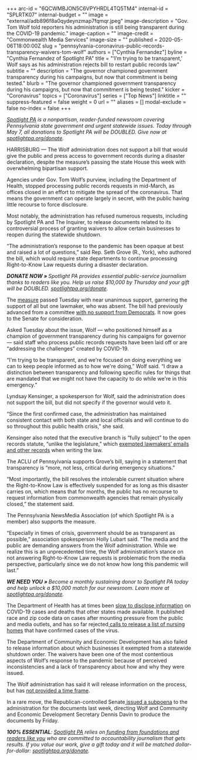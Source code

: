 +++
arc-id = "6QCWMBJON5C6VPYHRDL4TQ5TM4"
internal-id = "SPLRTK07"
internal-budget = ""
image = "external/adb896f8a0qydeynzmap7fqmqr.jpeg"
image-description = "Gov. Tom Wolf told reporters his administration is still being transparent during the COVID-19 pandemic."
image-caption = ""
image-credit = "Commonwealth Media Services"
image-size = ""
published = 2020-05-06T18:00:00Z
slug = "pennsylvania-coronavirus-public-records-transparency-waivers-tom-wolf"
authors = ["Cynthia Fernandez"]
byline = "Cynthia Fernandez of Spotlight PA"
title = "‘I’m trying to be transparent,’ Wolf says as his administration rejects bill to restart public records law"
subtitle = ""
description = "The governor championed government transparency during his campaigns, but now that commitment is being tested."
blurb = "The governor championed government transparency during his campaigns, but now that commitment is being tested."
kicker = "Coronavirus"
topics = ["Coronavirus"]
series = ["Top News"]
linktitle = ""
suppress-featured = false
weight = 0
url = ""
aliases = []
modal-exclude = false
no-index = false
+++

<a href="https://www.spotlightpa.org/"><i>Spotlight PA</i></a><i> is a nonpartisan, reader-funded newsroom covering Pennsylvania state government and urgent statewide issues. Today through May 7, all donations to Spotlight PA will be DOUBLED. Give now at </i><a href="http://spotlightpa.org/donate" target=_blank><i>spotlightpa.org/donate</i></a><i>.</i>

HARRISBURG — The Wolf administration does not support a bill that would give the public and press access to government records during a disaster declaration, despite the measure’s passing the state House this week with overwhelming bipartisan support.

Agencies under Gov. Tom Wolf’s purview, including the Department of Health, stopped processing public records requests in mid-March, as offices closed in an effort to mitigate the spread of the coronavirus. That means the government can operate largely in secret, with the public having little recourse to force disclosure.

Most notably, the administration has refused numerous requests, including by Spotlight PA and The Inquirer, to release documents related to its controversial process of granting waivers to allow certain businesses to reopen during the statewide shutdown.

“The administration’s response to the pandemic has been opaque at best and raised a lot of questions,” said Rep. Seth Grove (R., York), who authored the bill, which would require state departments to continue processing Right-to-Know Law requests during a disaster declaration.

<i><b>DONATE NOW » </b></i><i>Spotlight PA provides essential public-service journalism thanks to readers like you. Help us raise $10,000 by Thursday and your gift will be DOUBLED. </i><a href="http://spotlightpa.org/donate" target=_blank><i>spotlightpa.org/donate</i></a><i>.</i>

The <a href="https://www.legis.state.pa.us/cfdocs/billinfo/billinfo.cfm?syear=2019&sind=0&body=H&type=B&bn=2463" target=_blank>measure</a> passed Tuesday with near unanimous support, garnering the support of all but one lawmaker, who was absent. The bill had previously advanced from a committee <a href="https://www.legis.state.pa.us/cfdocs/legis/RCC/PUBLIC/listVoteSummaryH.cfm?sYear=2019&sInd=0&cteeCde=36&theDate=04/29/2020&RollCallId=1865" target=_blank>with no support from Democrats</a>. It now goes to the Senate for consideration.

Asked Tuesday about the issue, Wolf — who positioned himself as a champion of government transparency during his campaigns for governor — said staff who process public records requests have been laid off or are “addressing the challenges” created by COVID-19.

“I'm trying to be transparent, and we're focused on doing everything we can to keep people informed as to how we're doing,” Wolf said. “I draw a distinction between transparency and following specific rules for things that are mandated that we might not have the capacity to do while we're in this emergency.”

Lyndsay Kensinger, a spokesperson for Wolf, said the administration does not support the bill, but did not specify if the governor would veto it.

<script src="https://www.spotlightpa.org/embed.js" async></script><div data-spl-embed-version="1" data-spl-src="https://www.spotlightpa.org/embeds/donate/?teaser_text=Spotlight%20PA%20provides%20essential%20public-service%20journalism%20thanks%20to%20readers%20like%20you.%20Help%20us%20raise%20%2410%2C000%20by%20Thursday%20and%20%3Cb%3Eyour%20gift%20will%20be%20DOUBLED.%20%3C%2Fb%3E&cta_text=Donate%20today"></div>

“Since the first confirmed case, the administration has maintained consistent contact with both state and local officials and will continue to do so throughout this public health crisis,” she said.

Kensinger also noted that the executive branch is “fully subject” to the open records statute, “unlike the legislature," which <a href="https://www.spotlightpa.org/news/2020/03/pennsylvania-legislature-open-records-special-law/" target=_blank>exempted lawmakers’ emails and other records</a> when writing the law.

<div data-analytics-viewport="autotune" data-analytics-label="2020-02-coronavirus-embed" id="2020-02-coronavirus-embed" data-iframe-fallback="" data-iframe-fallback-width="350" data-iframe-fallback-height="543" data-iframe="https://media.inquirer.com/storage/inquirer/ai2html/2020-02-coronavirus-embed/index.html" data-iframe-height="543" data-iframe-resizable></div>
<script type="text/javascript">
 (function() {
   var l = function() {
     new pym.Parent('2020-02-coronavirus-embed', 'https://media.inquirer.com/storage/inquirer/ai2html/2020-02-coronavirus-embed/index.html');
   };
   if (typeof(pym) === 'undefined') {
     var h = document.getElementsByTagName('head')[0],
       s = document.createElement('script');
     s.type = 'text/javascript';
     s.src = 'https://pym.nprapps.org/pym.v1.min.js';
     s.onload = l;
     h.appendChild(s);
   } else {
     l();
   }
 })();
</script>


The ACLU of Pennsylvania supports Grove’s bill, saying in a statement that transparency is “more, not less, critical during emergency situations.”

“Most importantly, the bill resolves the intolerable current situation where the Right-to-Know Law is effectively suspended for as long as this disaster carries on, which means that for months, the public has no recourse to request information from commonwealth agencies that remain physically closed,” the statement said.

The Pennsylvania NewsMedia Association (of which Spotlight PA is a member) also supports the measure.

“Especially in times of crisis, government should be as transparent as possible," association spokesperson Holly Lubart said. "The media and the public are demanding answers from the Wolf administration. While we realize this is an unprecedented time, the Wolf administration’s stance on not answering Right-to-Know Law requests is problematic from the media perspective, particularly since we do not know how long this pandemic will last.”

<i><b>WE NEED YOU » </b></i><i>Become a monthly sustaining donor to Spotlight PA today and help unlock a $10,000 match for our newsroom. Learn more at </i><a href="http://spotlightpa.org/donate" target=_blank><i>spotlightpa.org/donate</i></a><i>. </i>

The Department of Health has at times been <a href="https://www.spotlightpa.org/news/2020/04/coronavirus-data-public-information-pennsylvania-dashboard/" target="_blank">slow to disclose information</a> on COVID-19 cases and deaths that other states made available. It published race and zip code data on cases after mounting pressure from the public and media outlets, and has so far rejected<a href="https://www.spotlightpa.org/news/2020/04/aarp-nursing-home-covid-cases-pennsylvania/" target="_blank"> calls to release a list of nursing homes</a> that have confirmed cases of the virus.

The Department of Community and Economic Development has also failed to release information about which businesses it exempted from a statewide shutdown order. The waivers have been one of the most contentious aspects of Wolf’s response to the pandemic because of perceived inconsistencies and a lack of transparency about how and why they were issued.

The Wolf administration has said it will release information on the process, but has <a href="https://www.spotlightpa.org/news/2020/04/business-waiver-list-pennsylvania-coronavirus-tom-wolf/" target=_blank>not provided a time frame</a>.

In a rare move, the Republican-controlled Senate<a href="https://www.spotlightpa.org/news/2020/04/business-waivers-list-audit-subpoena-tom-wolf/" target=_blank> issued a subpoena</a> to the administration for the documents last week, directing Wolf and Community and Economic Development Secretary Dennis Davin to produce the documents by Friday.

<i><b>100% ESSENTIAL</b></i><i>: </i><a href="https://www.spotlightpa.org/"><i>Spotlight PA</i></a><i> relies on</i><a href="https://www.spotlightpa.org/support"><i> funding from foundations and readers like you</i></a><i> who are committed to accountability journalism that gets results. If you value our work, give a gift today and it will be matched dollar-for-dollar: </i><a href="https://www.spotlightpa.org/donate"><i>spotlightpa.org/donate</i></a><i>.</i>
